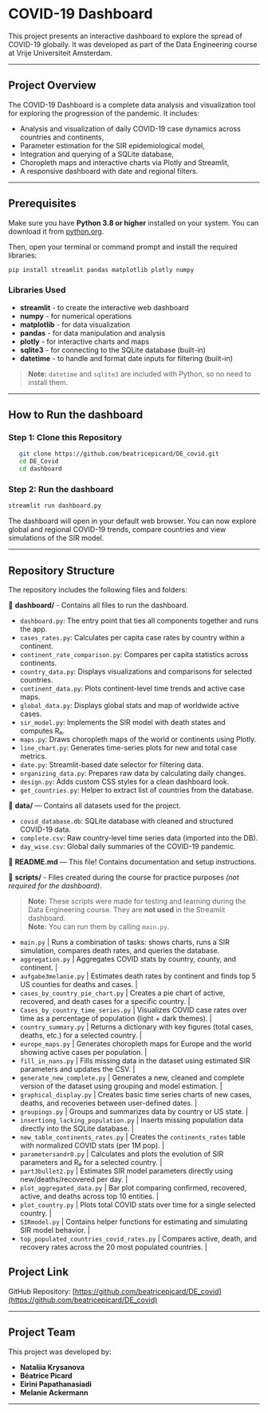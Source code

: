 # COVID-19 Dashboard

This project presents an interactive dashboard to explore the spread of COVID-19 globally. It was developed as part of the Data Engineering course at Vrije Universiteit Amsterdam.

---

## Project Overview
The COVID-19 Dashboard is a complete data analysis and visualization tool for exploring the progression of the pandemic. It includes:

- Analysis and visualization of daily COVID-19 case dynamics across countries and continents,
- Parameter estimation for the SIR epidemiological model,
- Integration and querying of a SQLite database,
- Choropleth maps and interactive charts via Plotly and Streamlit,
- A responsive dashboard with date and regional filters.

---

## Prerequisites

Make sure you have **Python 3.8 or higher** installed on your system. You can download it from [python.org](https://www.python.org/downloads/).

Then, open your terminal or command prompt and install the required libraries:

```bash
pip install streamlit pandas matplotlib plotly numpy
```

### Libraries Used

- **streamlit** - to create the interactive web dashboard 
- **numpy** - for numerical operations
- **matplotlib** - for data visualization
- **pandas** - for data manipulation and analysis
- **plotly** - for interactive charts and maps
- **sqlite3** - for connecting to the SQLite database (built-in)
- **datetime** - to handle and format date inputs for filtering (built-in)

> **Note:** `datetime` and `sqlite3` are included with Python, so no need to install them.


---

## How to Run the dashboard

### Step 1: Clone this Repository

```bash
   git clone https://github.com/beatricepicard/DE_covid.git
   cd DE_Covid
   cd dashboard
```

### Step 2: Run the dashboard

```bash
streamlit run dashboard.py
```

The dashboard will open in your default web browser. You can now explore global and regional COVID-19 trends, compare countries and view simulations of the SIR model. 

---

## Repository Structure

The repository includes the following files and folders:

📂 **dashboard/** - Contains all files to run the dashboard.
- `dashboard.py`: The entry point that ties all components together and runs the app.
- `cases_rates.py`: Calculates per capita case rates by country within a continent.
- `continent_rate_comparison.py`: Compares per capita statistics across continents.
- `country_data.py`: Displays visualizations and comparisons for selected countries.
- `continent_data.py`: Plots continent-level time trends and active case maps.
- `global_data.py`: Displays global stats and map of worldwide active cases.
- `sir_model.py`: Implements the SIR model with death states and computes R₀.
- `maps.py`: Draws choropleth maps of the world or continents using Plotly.
- `line_chart.py`: Generates time-series plots for new and total case metrics.
- `date.py`: Streamlit-based date selector for filtering data.
- `organizing_data.py`: Prepares raw data by calculating daily changes.
- `design.py`: Adds custom CSS styles for a clean dashboard look.
- `get_countries.py`: Helper to extract list of countries from the database.


📂 **data/** — Contains all datasets used for the project.
- `covid_database.db`: SQLite database with cleaned and structured COVID-19 data.
- `complete.csv`: Raw country-level time series data (imported into the DB).
- `day_wise.csv`: Global daily summaries of the COVID-19 pandemic.

📄 **README.md** — This file! Contains documentation and setup instructions.

📂 **scripts/** - Files created during the course for practice purposes *(not required for the dashboard)*.
> **Note:** These scripts were made for testing and learning during the Data Engineering course. They are **not used** in the Streamlit dashboard.  
> **Note:** You can run them by calling `main.py`.
- `main.py` | Runs a combination of tasks: shows charts, runs a SIR simulation, compares death rates, and queries the database.
- `aggregation.py` | Aggregates COVID stats by country, county, and continent. |
- `aufgabe3melanie.py` | Estimates death rates by continent and finds top 5 US counties for deaths and cases. |
- `cases_by_country_pie_chart.py` | Creates a pie chart of active, recovered, and death cases for a specific country. |
- `Cases_by_country_time_series.py` | Visualizes COVID case rates over time as a percentage of population (light + dark themes). |
- `country_summary.py` | Returns a dictionary with key figures (total cases, deaths, etc.) for a selected country. |
- `europe_maps.py` | Generates choropleth maps for Europe and the world showing active cases per population. |
- `fill_in_nans.py` | Fills missing data in the dataset using estimated SIR parameters and updates the CSV. |
- `generate_new_complete.py` | Generates a new, cleaned and complete version of the dataset using grouping and model estimation. |
- `graphical_display.py` | Creates basic time series charts of new cases, deaths, and recoveries between user-defined dates. |
- `groupings.py` | Groups and summarizes data by country or US state. |
- `insertiong_lacking_population.py` | Inserts missing population data directly into the SQLite database. |
- `new_table_continents_rates.py` | Creates the `continents_rates` table with normalized COVID stats (per 1M pop). |
- `parametersandr0.py` | Calculates and plots the evolution of SIR parameters and R₀ for a selected country. |
- `part3bullet2.py` | Estimates SIR model parameters directly using new/deaths/recovered per day. |
- `plot_aggregated_data.py` | Bar plot comparing confirmed, recovered, active, and deaths across top 10 entities. |
- `plot_country.py` | Plots total COVID stats over time for a single selected country. |
- `SIRmodel.py` | Contains helper functions for estimating and simulating SIR model behavior. |
- `top_populated_countries_covid_rates.py` | Compares active, death, and recovery rates across the 20 most populated countries. |



## Project Link
GitHub Repository: [https://github.com/beatricepicard/DE_covid](https://github.com/beatricepicard/DE_covid)

---

## Project Team
This project was developed by:

- **Nataliia Krysanova**
- **Béatrice Picard**
- **Eirini Papathanasiadi**
- **Melanie Ackermann**

---
